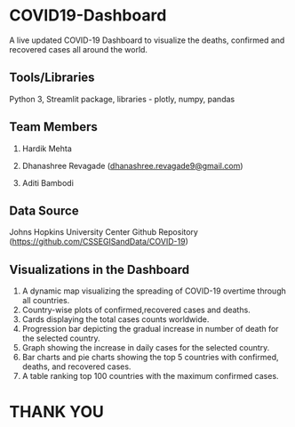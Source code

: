 # COVID19-Dashboard

A live updated COVID-19 Dashboard to visualize the deaths, confirmed and recovered cases all around the world. 


Tools/Libraries
--
Python 3, Streamlit package, libraries - plotly, numpy, pandas

Team Members
--
1) Hardik Mehta
    
2) Dhanashree Revagade
    (dhanashree.revagade9@gmail.com)
    
3) Aditi Bambodi
 

Data Source 
--
Johns Hopkins University Center Github Repository (https://github.com/CSSEGISandData/COVID-19)


Visualizations in the Dashboard 
--
1. A dynamic map visualizing the spreading of COVID-19 overtime through all countries.
2. Country-wise plots of confirmed,recovered cases and deaths.
3. Cards displaying the total cases counts worldwide.
4. Progression bar depicting the gradual increase in number of death for the selected country.
5. Graph showing the increase in daily cases for the selected country.
6. Bar charts and pie charts showing the top 5 countries with confirmed, deaths, and recovered cases.
7. A table ranking top 100 countries with the maximum confirmed cases.



THANK YOU
===





